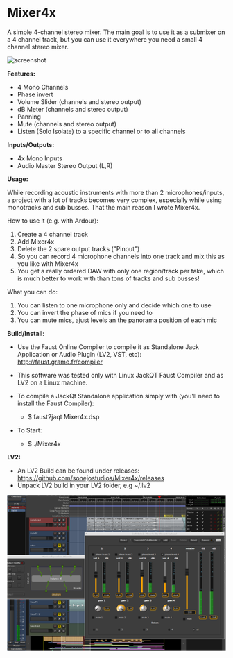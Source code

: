 # Mixer4x
A simple 4-channel stereo mixer.
The main goal is to use it as a submixer on a 4 channel track, but you can use it everywhere you need a small 4 channel stereo mixer.

![screenshot](https://raw.githubusercontent.com/sonejostudios/Mixer4x/master/Mixer4x.png "Mixer4x (Ardour)")



__Features:__
* 4 Mono Channels
* Phase invert
* Volume Slider (channels and stereo output)
* dB Meter (channels and stereo output)
* Panning
* Mute (channels and stereo output)
* Listen (Solo Isolate) to a specific channel or to all channels


__Inputs/Outputs:__
* 4x Mono Inputs 
* Audio Master Stereo Output (L,R)



__Usage:__

While recording acoustic instruments with more than 2 microphones/inputs, a project with a lot of tracks becomes very complex, especially while using monotracks and sub busses. That the main reason I wrote Mixer4x. 

How to use it (e.g. with Ardour):
1. Create a 4 channel track
2. Add Mixer4x
3. Delete the 2 spare output tracks ("Pinout")
4. So you can record 4 microphone channels into one track and mix this as you like with Mixer4x
5. You get a really ordered DAW with only one region/track per take, which is much better to work with than tons of tracks and sub busses!

What you can do:
1. You can listen to one microphone only and decide which one to use
2. You can invert the phase of mics if you need to
3. You can mute mics, ajust levels an the panorama position of each mic




__Build/Install:__
* Use the Faust Online Compiler to compile it as Standalone Jack Application or Audio Plugin (LV2, VST, etc): http://faust.grame.fr/compiler
* This software was tested only with Linux JackQT Faust Compiler and as LV2 on a Linux machine.

* To compile a JackQt Standalone application simply with (you'll need to install the Faust Compiler): 
  * $ faust2jaqt Mixer4x.dsp
* To Start:
  * $ ./Mixer4x


__LV2:__
* An LV2 Build can be found under releases: https://github.com/sonejostudios/Mixer4x/releases
* Unpack LV2 build in your LV2 folder, e.g ~/.lv2


![screenshot](https://raw.githubusercontent.com/sonejostudios/Mixer4x/master/4chmix.png "Mixer4x (Ardour)")

